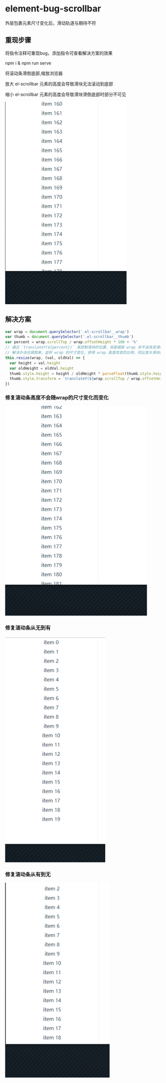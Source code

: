 # element-bug-scrollbar
外层包裹元素尺寸变化后，滑动轨道与期待不符

## 重现步骤
将指令注释可重现bug，添加指令可查看解决方案的效果

npm i & npm run serve

将滚动条滑倒底部,缩放浏览器

放大 el-scrollbar 元素的高度会导致滑块无法滚动到底部

缩小 el-scrollbar 元素的高度会导致滑块滑倒底部时部分不可见

![bug](./bug.gif)

## 解决方案
``` js
var wrap = document.querySelector('.el-scrollbar__wrap')
var thumb = document.querySelector('.el-scrollbar__thumb')
var percent = wrap.scrollTop / wrap.offsetHeight * 100 + '%'
// 通过 `translateY(${percent})` 来控制滑块的位置，但是缩放 wrap 并不会改变滑块的高度，所以才会导致该bug
// 解决办法也很简单，监听 wrap 的尺寸变化，获得 wrap 高度改变的比例，同比放大滑块高度并重新计算 transform 位置即可。横向滚动条同理
this.resize(wrap, (val, oldVal) => {
  var height = val.height
  var oldHeight = oldVal.height
  thumb.style.height = height / oldHeight * parseFloat(thumb.style.height) + '%'
  thumb.style.transform = `translateY(${wrap.scrollTop / wrap.offsetHeight * 100}%)`
})
```

### 修复滚动条高度不会随wrap的尺寸变化而变化
![mod](./mod.gif)

### 修复滚动条从无到有
![fix](./fix.gif)

### 修复滚动条从有到无
![fix2](./fix2.gif)
